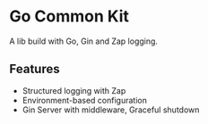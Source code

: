 # Go Common Kit
A lib build with Go, Gin and Zap logging.

## Features
- Structured logging with Zap
- Environment-based configuration
- Gin Server with middleware, Graceful shutdown